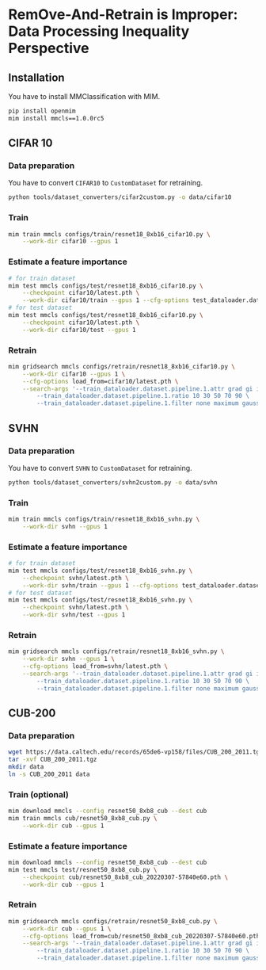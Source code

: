 # **RemOve-And-Retrain** is Improper: Data Processing Inequality Perspective

## Installation

You have to install MMClassification with MIM.

```bash
pip install openmim
mim install mmcls==1.0.0rc5
```

## CIFAR 10

### Data preparation

You have to convert `CIFAR10` to `CustomDataset` for retraining.

```bash
python tools/dataset_converters/cifar2custom.py -o data/cifar10
```

### Train

```bash
mim train mmcls configs/train/resnet18_8xb16_cifar10.py \
    --work-dir cifar10 --gpus 1
```

### Estimate a feature importance

```bash
# for train dataset
mim test mmcls configs/test/resnet18_8xb16_cifar10.py \
    --checkpoint cifar10/latest.pth \
    --work-dir cifar10/train --gpus 1 --cfg-options test_dataloader.dataset.test_mode=False
# for test dataset
mim test mmcls configs/test/resnet18_8xb16_cifar10.py \
    --checkpoint cifar10/latest.pth \
    --work-dir cifar10/test --gpus 1
```

### Retrain

```bash
mim gridsearch mmcls configs/retrain/resnet18_8xb16_cifar10.py \
    --work-dir cifar10 --gpus 1 \
    --cfg-options load_from=cifar10/latest.pth \
    --search-args '--train_dataloader.dataset.pipeline.1.attr grad gi ig sg vg gc sobl rand \
        --train_dataloader.dataset.pipeline.1.ratio 10 30 50 70 90 \
        --train_dataloader.dataset.pipeline.1.filter none maximum gaussian'
```

## SVHN

### Data preparation

You have to convert `SVHN` to `CustomDataset` for retraining.

```bash
python tools/dataset_converters/svhn2custom.py -o data/svhn
```

### Train

```bash
mim train mmcls configs/train/resnet18_8xb16_svhn.py \
    --work-dir svhn --gpus 1
```

### Estimate a feature importance

```bash
# for train dataset
mim test mmcls configs/test/resnet18_8xb16_svhn.py \
    --checkpoint svhn/latest.pth \
    --work-dir svhn/train --gpus 1 --cfg-options test_dataloader.dataset.test_mode=False
# for test dataset
mim test mmcls configs/test/resnet18_8xb16_svhn.py \
    --checkpoint svhn/latest.pth \
    --work-dir svhn/test --gpus 1
```

### Retrain

```bash
mim gridsearch mmcls configs/retrain/resnet18_8xb16_svhn.py \
    --work-dir svhn --gpus 1 \
    --cfg-options load_from=svhn/latest.pth \
    --search-args '--train_dataloader.dataset.pipeline.1.attr grad gi ig sg vg gc sobl rand \
        --train_dataloader.dataset.pipeline.1.ratio 10 30 50 70 90 \
        --train_dataloader.dataset.pipeline.1.filter none maximum gaussian'
```

## CUB-200

### Data preparation

```bash
wget https://data.caltech.edu/records/65de6-vp158/files/CUB_200_2011.tgz
tar -xvf CUB_200_2011.tgz
mkdir data
ln -s CUB_200_2011 data
```

### Train (optional)

```bash
mim download mmcls --config resnet50_8xb8_cub --dest cub
mim train mmcls cub/resnet50_8xb8_cub.py \
    --work-dir cub --gpus 1
```

### Estimate a feature importance

```bash
mim download mmcls --config resnet50_8xb8_cub --dest cub
mim test mmcls test/resnet50_8xb8_cub.py \
    --checkpoint cub/resnet50_8xb8_cub_20220307-57840e60.pth \
    --work-dir cub --gpus 1
```

### Retrain

```bash
mim gridsearch mmcls configs/retrain/resnet50_8xb8_cub.py \
    --work-dir cub --gpus 1 \
    --cfg-options load_from=cub/resnet50_8xb8_cub_20220307-57840e60.pth \
    --search-args '--train_dataloader.dataset.pipeline.1.attr grad gi ig sg vg gc sobl rand \
        --train_dataloader.dataset.pipeline.1.ratio 10 30 50 70 90 \
        --train_dataloader.dataset.pipeline.1.filter none maximum gaussian'
```
